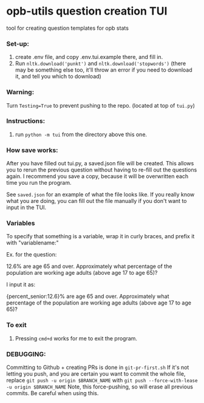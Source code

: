 # opb-utils question creation TUI
tool for creating question templates for opb stats

### Set-up:
1. create .env file, and copy .env.tui.example there, and fill in.
1. Run `nltk.download('punkt')` and `nltk.download('stopwords')` (there may be something else too, it'll throw an error if you need to download it, and tell you which to download)

### Warning:
Turn `Testing=True` to prevent pushing to the repo. (located at top of `tui.py`)

### Instructions:
1. run `python -m tui` from the directory above this one.

### How save works:
After you have filled out tui.py, a saved.json file will be created. This allows you to rerun the previous question without having to re-fill out the questions again. I recommend you save a copy, because it will be overwritten each time you run the program.

See `saved.json` for an example of what the file looks like. If you really know what you are doing, you can fill out the file manually if you don't want to input in the TUI.

### Variables
To specify that something is a variable, wrap it in curly braces, and prefix it with "variablename:"

Ex. for the question:

12.6% are age 65 and over. Approximately what percentage of the population are working age adults (above age 17 to age 65)?

I input it as:

{percent_senior:12.6}% are age 65 and over. Approximately what percentage of the population are working age adults (above age 17 to age 65)?

### To exit
1. Pressing `cmd+d` works for me to exit the program.

### DEBUGGING:
Committing to Github + creating PRs is done in `git-pr-first.sh`
If it's not letting you push, and you are certain you want to commit the whole file,
replace `git push -u origin $BRANCH_NAME` with
`git push --force-with-lease -u origin $BRANCH_NAME`
Note, this force-pushing, so will erase all previous commits. Be careful when using this.
